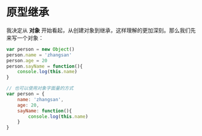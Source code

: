 # 原型继承

我决定从 **对象** 开始看起，从创建对象到继承，这样理解的更加深刻。那么我们先来写一个对象：

```javascript
var person = new Object()
person.name = 'zhangsan'
person.age = 20
person.sayName = function(){
    console.log(this.name)
}

// 也可以使用对象字面量的方式
var person = {
    name: 'zhangsan',
    age: 20,
    sayName: function(){
        console.log(this.name)
    }
}
```



